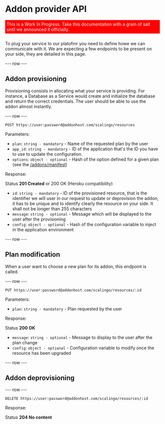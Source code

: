 # Addon provider API

<span style="background-color:red;color:white; display: inline-block; padding:5px; margin-bottom: 10px;"><i class="fa fa-exclamation-triangle"></i> This is a Work In Progress. Take this documentation with a grain of salt until we announced it officially.</span>

To plug your service to our platofmr you need to define howe we can communicate
with it. We are expecting a few endpoints to be present on your side, they are
detailed in this page.

--- row ---

## Addon provisioning

Provisioning consists in allocating what your service is providing. For
instance, a Database as a Service would create and initialize the database and
return the correct credentials. The user should be able to use the addon almost
instantly.

--- row ---

`POST https://user:password@addonhost.com/scalingo/resources`

Parameters:

* `plan`: `string - mandatory` - Name of the requested plan by the user
* `app_id`: `string - mandatory` - ID of the application that's the ID you have to use to update the configuration.
* `options`: `object - optional` - Hash of the option defined for a given plan (see the [/addons/manifest](manifest))

Response:

Status __201 Created__ or 200 OK (Heroku compatibility)

* `id`: `string - mandatory` - ID of the provisioned resource, that is the
  identifier we will user in our request to update or deprovision the addon, it
  has to be unique and to identify clearly the resource on your side. It shall
  not be longer than 255 characters
* `message`: `string - optional` - Message which will be displayed to the user
  after the provisioning
* `config`: `object - optional` - Hash of the configuration variable to inject
  in the application environment

--- row ---

## Plan modification

When a user want to choose a new plan for its addon, this endpoint is called.

--- row ---

`PUT https://user:password@addonhost.com/scalingo/resources/:id`

Parameters:

* `plan`: `string - mandatory` - Plan requested by the user

Response:

Status __200 OK__

* `message`: `string - optional` - Message to display to the user after the plan change
* `config`: `object - optional` - Configuration variable to modify once the resource has been upgraded

--- row ---

## Addon deprovisioning

--- row ---

`DELETE https://user:password@addonhost.com/scalingo/resources/:id`

Response:

Status __204 No content__
